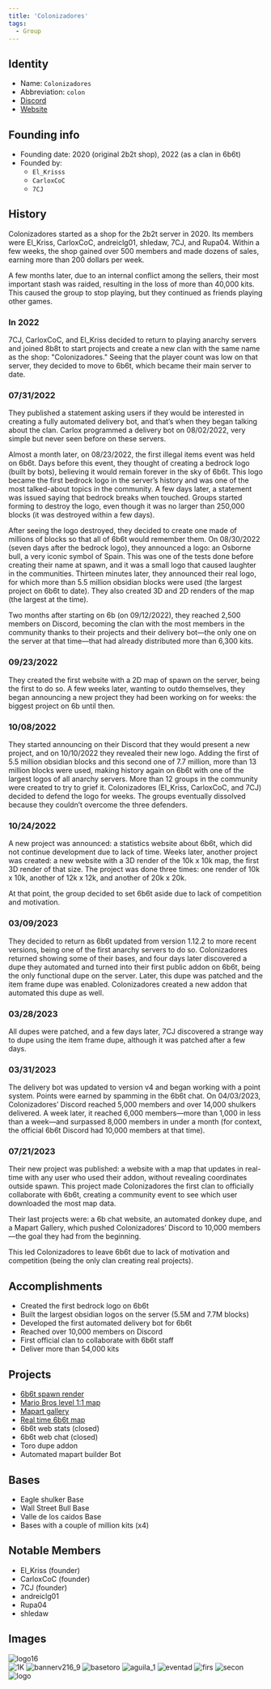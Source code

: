 ```yaml
---
title: 'Colonizadores'
tags:
  - Group
---
```



## Identity
* Name: `Colonizadores`
* Abbreviation: `colon`
* [Discord](https://discord.colonizador.es/) 
* [Website](https://colonizador.es/)

## Founding info
* Founding date: 2020 (original 2b2t shop), 2022 (as a clan in 6b6t)
* Founded by: 
  * `El_Krisss`
  * `CarloxCoC`
  * `7CJ`

## History
Colonizadores started as a shop for the 2b2t server in 2020. Its members were El_Kriss, CarloxCoC, andreiclg01, shledaw, 7CJ, and Rupa04. Within a few weeks, the shop gained over 500 members and made dozens of sales, earning more than 200 dollars per week.

A few months later, due to an internal conflict among the sellers, their most important stash was raided, resulting in the loss of more than 40,000 kits. This caused the group to stop playing, but they continued as friends playing other games.

### In 2022
7CJ, CarloxCoC, and El_Kriss decided to return to playing anarchy servers and joined 8b8t to start projects and create a new clan with the same name as the shop: "Colonizadores." Seeing that the player count was low on that server, they decided to move to 6b6t, which became their main server to date.

### 07/31/2022
They published a statement asking users if they would be interested in creating a fully automated delivery bot, and that’s when they began talking about the clan. Carlox programmed a delivery bot on 08/02/2022, very simple but never seen before on these servers.

Almost a month later, on 08/23/2022, the first illegal items event was held on 6b6t. Days before this event, they thought of creating a bedrock logo (built by bots), believing it would remain forever in the sky of 6b6t. This logo became the first bedrock logo in the server’s history and was one of the most talked-about topics in the community. A few days later, a statement was issued saying that bedrock breaks when touched. Groups started forming to destroy the logo, even though it was no larger than 250,000 blocks (it was destroyed within a few days).

After seeing the logo destroyed, they decided to create one made of millions of blocks so that all of 6b6t would remember them. On 08/30/2022 (seven days after the bedrock logo), they announced a logo: an Osborne bull, a very iconic symbol of Spain. This was one of the tests done before creating their name at spawn, and it was a small logo that caused laughter in the communities. Thirteen minutes later, they announced their real logo, for which more than 5.5 million obsidian blocks were used (the largest project on 6b6t to date). They also created 3D and 2D renders of the map (the largest at the time).

Two months after starting on 6b (on 09/12/2022), they reached 2,500 members on Discord, becoming the clan with the most members in the community thanks to their projects and their delivery bot—the only one on the server at that time—that had already distributed more than 6,300 kits.

### 09/23/2022
They created the first website with a 2D map of spawn on the server, being the first to do so. A few weeks later, wanting to outdo themselves, they began announcing a new project they had been working on for weeks: the biggest project on 6b until then.

### 10/08/2022
They started announcing on their Discord that they would present a new project, and on 10/10/2022 they revealed their new logo. Adding the first of 5.5 million obsidian blocks and this second one of 7.7 million, more than 13 million blocks were used, making history again on 6b6t with one of the largest logos of all anarchy servers. More than 12 groups in the community were created to try to grief it. Colonizadores (El_Kriss, CarloxCoC, and 7CJ) decided to defend the logo for weeks. The groups eventually dissolved because they couldn’t overcome the three defenders.

### 10/24/2022
A new project was announced: a statistics website about 6b6t, which did not continue development due to lack of time. Weeks later, another project was created: a new website with a 3D render of the 10k x 10k map, the first 3D render of that size. The project was done three times: one render of 10k x 10k, another of 12k x 12k, and another of 20k x 20k.

At that point, the group decided to set 6b6t aside due to lack of competition and motivation.

### 03/09/2023
They decided to return as 6b6t updated from version 1.12.2 to more recent versions, being one of the first anarchy servers to do so. Colonizadores returned showing some of their bases, and four days later discovered a dupe they automated and turned into their first public addon on 6b6t, being the only functional dupe on the server. Later, this dupe was patched and the item frame dupe was enabled. Colonizadores created a new addon that automated this dupe as well.

### 03/28/2023
All dupes were patched, and a few days later, 7CJ discovered a strange way to dupe using the item frame dupe, although it was patched after a few days.

### 03/31/2023
The delivery bot was updated to version v4 and began working with a point system. Points were earned by spamming in the 6b6t chat. On 04/03/2023, Colonizadores’ Discord reached 5,000 members and over 14,000 shulkers delivered. A week later, it reached 6,000 members—more than 1,000 in less than a week—and surpassed 8,000 members in under a month (for context, the official 6b6t Discord had 10,000 members at that time).

### 07/21/2023
Their new project was published: a website with a map that updates in real-time with any user who used their addon, without revealing coordinates outside spawn. This project made Colonizadores the first clan to officially collaborate with 6b6t, creating a community event to see which user downloaded the most map data.

Their last projects were: a 6b chat website, an automated donkey dupe, and a Mapart Gallery, which pushed Colonizadores’ Discord to 10,000 members—the goal they had from the beginning.

This led Colonizadores to leave 6b6t due to lack of motivation and competition (being the only clan creating real projects).

## Accomplishments
- Created the first bedrock logo on 6b6t
- Built the largest obsidian logos on the server (5.5M and 7.7M blocks)
- Developed the first automated delivery bot for 6b6t
- Reached over 10,000 members on Discord
- First official clan to collaborate with 6b6t staff
- Deliver more than 54,000 kits

## Projects
- [6b6t spawn render](https://6b6t.vercel.app/)
- [Mario Bros level 1:1 map](https://www.youtube.com/watch?v=sxPUp7Ye3tI)
- [Mapart gallery](https://maparts.carlox.es/)
- [Real time 6b6t map](https://map.carlox.es/)
- 6b6t web stats (closed)
- 6b6t web chat (closed)
- Toro dupe addon
- Automated mapart builder Bot

## Bases
- Eagle shulker Base
- Wall Street Bull Base
- Valle de los caidos Base
- Bases with a couple of million kits (x4)

## Notable Members
- El_Kriss (founder)
- CarloxCoC (founder)
- 7CJ (founder)
- andreiclg01
- Rupa04
- shledaw

## Images
![logo16](../../static/img/groups/colonizadores/logo16.png)  
![1K](../../static/img/groups/colonizadores/1k.png)
![bannerv216_9](../../static/img/groups/colonizadores/bannerv216_9.png)
![basetoro](../../static/img/groups/colonizadores/basetoro.png)
![aguila_1](../../static/img/groups/colonizadores/aguila_1.png)
![eventad](../../static/img/groups/colonizadores/eventad.png)
![firs](../../static/img/groups/colonizadores/first.png)
![secon](../../static/img/groups/colonizadores/secon.png)
![logo](../../static/img/groups/colonizadores/logo.png)

